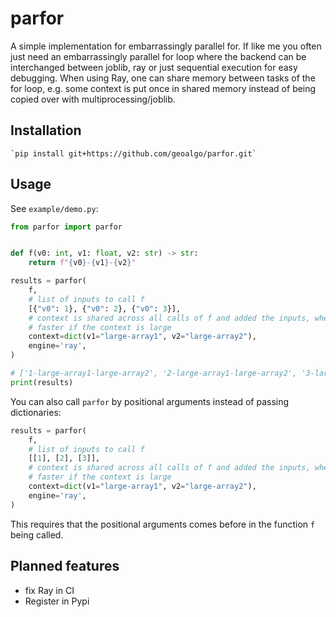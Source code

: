 # parfor

A simple implementation for embarrassingly parallel for. 
If like me you often just need an embarrassingly parallel for loop where the backend can be interchanged between
joblib, ray or just sequential execution for easy debugging.
When using Ray, one can share memory between tasks of the for loop, e.g. some context is put once in shared memory
instead of being copied over with multiprocessing/joblib.

## Installation
```
`pip install git+https://github.com/geoalgo/parfor.git`
```

## Usage

See `example/demo.py`:

```python
from parfor import parfor


def f(v0: int, v1: float, v2: str) -> str:
    return f"{v0}-{v1}-{v2}"

results = parfor(
    f,
    # list of inputs to call f
    [{"v0": 1}, {"v0": 2}, {"v0": 3}],
    # context is shared across all calls of f and added the inputs, when using Ray, shared memory is used which is
    # faster if the context is large
    context=dict(v1="large-array1", v2="large-array2"),
    engine='ray',
)

# ['1-large-array1-large-array2', '2-large-array1-large-array2', '3-large-array1-large-array2']
print(results)
```

You can also call `parfor` by positional arguments instead of passing dictionaries:

```python
results = parfor(
    f,
    # list of inputs to call f
    [[1], [2], [3]],
    # context is shared across all calls of f and added the inputs, when using Ray, shared memory is used which is
    # faster if the context is large
    context=dict(v1="large-array1", v2="large-array2"),
    engine='ray',
)
```
This requires that the positional arguments comes before in the function `f` being called.

## Planned features
* fix Ray in CI
* Register in Pypi
